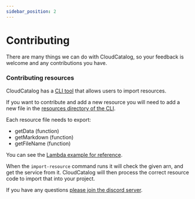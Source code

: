 ```yaml
---
sidebar_position: 2
---
```


# Contributing

There are many things we can do with CloudCatalog, so your feedback is welcome and any contributions you have.

### Contributing resources

CloudCatalog has a [CLI tool](https://github.com/boyney123/cloudcatalog/tree/main/packages/cloudcatalog-cli) that allows users to import resources.

If you want to contribute and add a new resource you will need to add a new file in the [resources directory of the CLI](https://github.com/boyney123/cloudcatalog/tree/main/packages/cloudcatalog-cli/src/resources).

Each resource file needs to export:

- getData (function)
- getMarkdown (function)
- getFileName (function)

You can see the [Lambda example for reference](https://github.com/boyney123/cloudcatalog/blob/main/packages/cloudcatalog-cli/src/resources/lambda.ts).

When the `import-resource` command runs it will check the given arn, and get the service from it. CloudCatalog will then process the correct resource code to import that into your project.

If you have any questions [please join the discord server](https://discord.com/invite/d8Apdbhrkg).



